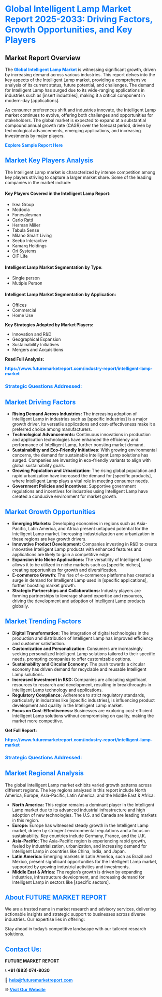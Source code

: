 <h1 style="color: #007BFF;">Global Intelligent Lamp Market Report 2025-2033: Driving Factors, Growth Opportunities, and Key Players</h1>

<section id="overview">
<h2>Market Report Overview</h2>
<p>The <a href="https://www.futuremarketreport.com/industry-report/intelligent-lamp-market" style="color: #007BFF; text-decoration: none;"><strong>Global Intelligent Lamp Market</strong></a> is witnessing significant growth, driven by increasing demand across various industries. This report delves into the key aspects of the Intelligent Lamp market, providing a comprehensive analysis of its current status, future potential, and challenges. The demand for Intelligent Lamp has surged due to its wide-ranging applications in industries such as [insert industries], making it a critical component in modern-day [applications].</p>
<p>As consumer preferences shift and industries innovate, the Intelligent Lamp market continues to evolve, offering both challenges and opportunities for stakeholders. The global market is expected to expand at a substantial compound annual growth rate (CAGR) over the forecast period, driven by technological advancements, emerging applications, and increasing investments by major players.</p>
</section>

<section id="overview">
<p><a href="https://www.futuremarketreport.com/request-sample/reportId=33578" style="color: #007BFF; text-decoration: none;"><strong>Explore Sample Report Here</strong></a></p>
</section>

<section id="key-players">
<h2 style="color: #007BFF;">Market Key Players Analysis</h2>
<p>The Intelligent Lamp market is characterized by intense competition among key players striving to capture a larger market share. Some of the leading companies in the market include:</p>
<h4>Key Players Covered in the Intelligent Lamp Report:</h4>
<ul><li>Ikea Group</li><li>Modoola</li><li>Fonesalesman</li><li>Carlo Ratti</li><li>Herman Miller</li><li>Tabula Sense</li><li>Milano Smart Living</li><li>Seebo Interactive</li><li>Kamarq Holdings</li><li>Ori Systems</li><li>OIF Life</li></ul>
<h4>Intelligent Lamp Market Segmentation by Type:</h4>
<ul><li>Single person</li><li>Mutiple Person</li></ul>

<h4>Intelligent Lamp Market Segmentation by Application:</h4>
<ul><li>Offices</li><li>Commercial</li><li>Home Use</li></ul>
<p><strong>Key Strategies Adopted by Market Players:</strong></p>
<ul>
<li>Innovation and R&D</li>
<li>Geographical Expansion</li>
<li>Sustainability Initiatives</li>
<li>Mergers and Acquisitions</li>
</ul>
</section>

<section>
<p><strong>Read Full Analysis: </strong></p><a href="https://www.futuremarketreport.com/industry-report/intelligent-lamp-market" style="color: #007BFF; text-decoration: none;"><strong>https://www.futuremarketreport.com/industry-report/intelligent-lamp-market</strong></a>
<h3 style="color: #007BFF;">Strategic Questions Addressed:</h3>
</section>

<section id="driving-factors">
<h2 style="color: #007BFF;">Market Driving Factors</h2>
<ul>
<li><strong>Rising Demand Across Industries:</strong> The increasing adoption of Intelligent Lamp in industries such as [specific industries] is a major growth driver. Its versatile applications and cost-effectiveness make it a preferred choice among manufacturers.</li>
<li><strong>Technological Advancements:</strong> Continuous innovations in production and application technologies have enhanced the efficiency and performance of Intelligent Lamp, further boosting market demand.</li>
<li><strong>Sustainability and Eco-Friendly Initiatives:</strong> With growing environmental concerns, the demand for sustainable Intelligent Lamp solutions has surged. Companies are investing in eco-friendly variants to align with global sustainability goals.</li>
<li><strong>Growing Population and Urbanization:</strong> The rising global population and rapid urbanization have increased the demand for [specific products], where Intelligent Lamp plays a vital role in meeting consumer needs.</li>
<li><strong>Government Policies and Incentives:</strong> Supportive government regulations and incentives for industries using Intelligent Lamp have created a conducive environment for market growth.</li>
</ul>
</section>

<section id="growth-opportunities">
<h2 style="color: #007BFF;">Market Growth Opportunities</h2>
<ul>
<li><strong>Emerging Markets:</strong> Developing economies in regions such as Asia-Pacific, Latin America, and Africa present untapped potential for the Intelligent Lamp market. Increasing industrialization and urbanization in these regions are key growth drivers.</li>
<li><strong>Innovative Product Development:</strong> Companies investing in R&D to create innovative Intelligent Lamp products with enhanced features and applications are likely to gain a competitive edge.</li>
<li><strong>Expansion into Niche Applications:</strong> The versatility of Intelligent Lamp allows it to be utilized in niche markets such as [specific niches], creating opportunities for growth and diversification.</li>
<li><strong>E-commerce Growth:</strong> The rise of e-commerce platforms has created a surge in demand for Intelligent Lamp used in [specific applications], further boosting market growth.</li>
<li><strong>Strategic Partnerships and Collaborations:</strong> Industry players are forming partnerships to leverage shared expertise and resources, driving the development and adoption of Intelligent Lamp products globally.</li>
</ul>
</section>

<section id="trending-factors">
<h2 style="color: #007BFF;">Market Trending Factors</h2>
<ul>
<li><strong>Digital Transformation:</strong> The integration of digital technologies in the production and distribution of Intelligent Lamp has improved efficiency and customer satisfaction.</li>
<li><strong>Customization and Personalization:</strong> Consumers are increasingly seeking personalized Intelligent Lamp solutions tailored to their specific needs, prompting companies to offer customizable options.</li>
<li><strong>Sustainability and Circular Economy:</strong> The push towards a circular economy has driven demand for recyclable and reusable Intelligent Lamp solutions.</li>
<li><strong>Increased Investment in R&D:</strong> Companies are allocating significant resources to research and development, resulting in breakthroughs in Intelligent Lamp technology and applications.</li>
<li><strong>Regulatory Compliance:</strong> Adherence to strict regulatory standards, particularly in industries like [specific industries], is influencing product development and quality in the Intelligent Lamp market.</li>
<li><strong>Focus on Cost-Effectiveness:</strong> Businesses are exploring cost-efficient Intelligent Lamp solutions without compromising on quality, making the market more competitive.</li>
</ul>
</section>

<section>
<p><strong>Get Full Report: </strong></p><a href="https://www.futuremarketreport.com/industry-report/intelligent-lamp-market" style="color: #007BFF; text-decoration: none;"><strong>https://www.futuremarketreport.com/industry-report/intelligent-lamp-market</strong></a>
<h3 style="color: #007BFF;">Strategic Questions Addressed:</h3>
</section>


<section id="regional-analysis">
<h2 style="color: #007BFF;">Market Regional Analysis</h2>
<p>The global Intelligent Lamp market exhibits varied growth patterns across different regions. The key regions analyzed in this report include North America, Europe, Asia-Pacific, Latin America, and the Middle East & Africa:</p>
<ul>
<li><strong>North America:</strong> This region remains a dominant player in the Intelligent Lamp market due to its advanced industrial infrastructure and high adoption of new technologies. The U.S. and Canada are leading markets in this region.</li>
<li><strong>Europe:</strong> Europe has witnessed steady growth in the Intelligent Lamp market, driven by stringent environmental regulations and a focus on sustainability. Key countries include Germany, France, and the U.K.</li>
<li><strong>Asia-Pacific:</strong> The Asia-Pacific region is experiencing rapid growth, fueled by industrialization, urbanization, and increasing demand for Intelligent Lamp in countries like China, India, and Japan.</li>
<li><strong>Latin America:</strong> Emerging markets in Latin America, such as Brazil and Mexico, present significant opportunities for the Intelligent Lamp market, supported by growing industrial activities and investments.</li>
<li><strong>Middle East & Africa:</strong> The region’s growth is driven by expanding industries, infrastructure development, and increasing demand for Intelligent Lamp in sectors like [specific sectors].</li>
</ul>
</section>

<footer>
<h2 style="color: #007BFF;">About FUTURE MARKET REPORT</h2>
<p>We are a trusted name in market research and advisory services, delivering actionable insights and strategic support to businesses across diverse industries. Our expertise lies in offering:</p>

<p>Stay ahead in today’s competitive landscape with our tailored research solutions.</p>

<h2 style="color: #007BFF;">Contact Us:</h2>
<p><strong>FUTURE MARKET REPORT</strong></p>
<p>📞 <strong>+91 (883) 074-8030</strong></p>
<p>📧 <strong><a href="mailto:help@futuremarketreport.com" style="color: #007BFF;">help@futuremarketreport.com</a></strong></p>
<p>🌐 <strong><a href="https://www.futuremarketreport.com/" style="color: #007BFF;">Visit Our Website</a></strong></p>
</footer>